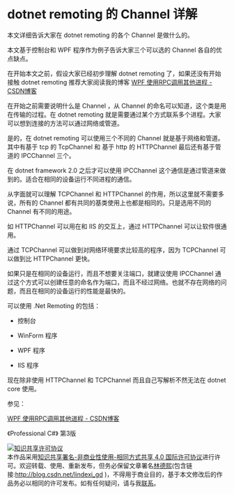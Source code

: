 # dotnet remoting 的 Channel 详解

本文详细告诉大家在 dotnet remoting 的各个 Channel 是做什么的。

<!--more-->
<!-- CreateTime:2018/9/2 14:45:41 -->

<!-- csdn -->

<!-- 草稿 -->

<!-- 标签：remoting，WPF,dotnetremoting,rpc,多进程 -->

本文基于控制台和 WPF 程序作为例子告诉大家三个可以选的 Channel 各自的优点缺点。

在开始本文之前，假设大家已经初步理解 dotnet remoting 了，如果还没有开始接触 dotnet remoting 推荐大家阅读我的博客 [WPF 使用RPC调用其他进程 - CSDN博客](https://blog.csdn.net/lindexi_gd/article/details/80373135 )

在开始之前需要说明什么是 Channel ，从 Channel 的命名可以知道，这个类是用在传输的过程。在 dotnet remoting 就是需要通过某个方式联系多个进程。大家可以想到连接的方法可以通过网络或管道。

是的，在 dotnet remoting 可以使用三个不同的 Channel 就是基于网络和管道。其中有基于 tcp 的 TcpChannel 和 基于 http 的 HTTPChannel 最后还有基于管道的 IPCChannel 三个。

在 dotnet framework 2.0 之后才可以使用 IPCChannel 这个通信是通过管道来做到的。适合在相同的设备运行不同进程的通信。

从字面就可以理解 TCPChannel 和 HTTPChannel 的作用，所以这里就不需要多说，所有的 Channel 都有共同的基类使用上也都是相同的。只是选用不同的 Channel 有不同的用途。

如 HTTPChannel 可以用在和 IIS 的交互上，通过 HTTPChannel 可以让软件很通用。

通过 TCPChannel 可以做到对网络环境要求比较高的程序，因为 TCPChannel 可以做到比 HTTPChannel 更快。

如果只是在相同的设备运行，而且不想要关注端口，就建议使用 IPCChannel 通过这个方式可以创建任意的命名作为端口，而且不经过网络。也就不存在网络的问题，而且在相同的设备运行的性能是最快的。

可以使用 .Net Remoting 的包括：

 - 控制台

 - WinForm 程序

 - WPF 程序

 - IIS 程序

现在除非使用 HTTPChannel 和 TCPChannel 而且自己写解析不然无法在 dotnet core 使用。


参见：

[WPF 使用RPC调用其他进程 - CSDN博客](https://blog.csdn.net/lindexi_gd/article/details/80373135 )

《Professional C#》 第3版

<a rel="license" href="http://creativecommons.org/licenses/by-nc-sa/4.0/"><img alt="知识共享许可协议" style="border-width:0" src="https://licensebuttons.net/l/by-nc-sa/4.0/88x31.png" /></a><br />本作品采用<a rel="license" href="http://creativecommons.org/licenses/by-nc-sa/4.0/">知识共享署名-非商业性使用-相同方式共享 4.0 国际许可协议</a>进行许可。欢迎转载、使用、重新发布，但务必保留文章署名[林德熙](http://blog.csdn.net/lindexi_gd)(包含链接:http://blog.csdn.net/lindexi_gd )，不得用于商业目的，基于本文修改后的作品务必以相同的许可发布。如有任何疑问，请与我[联系](mailto:lindexi_gd@163.com)。
